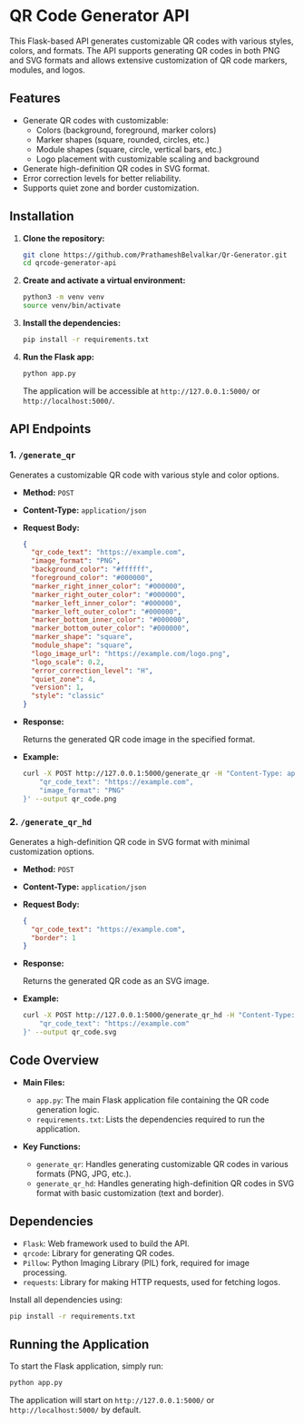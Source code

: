 # QR Code Generator API

This Flask-based API generates customizable QR codes with various styles, colors, and formats. The API supports generating QR codes in both PNG and SVG formats and allows extensive customization of QR code markers, modules, and logos.

## Features

- Generate QR codes with customizable:
  - Colors (background, foreground, marker colors)
  - Marker shapes (square, rounded, circles, etc.)
  - Module shapes (square, circle, vertical bars, etc.)
  - Logo placement with customizable scaling and background
- Generate high-definition QR codes in SVG format.
- Error correction levels for better reliability.
- Supports quiet zone and border customization.

## Installation

1. **Clone the repository:**

   ```bash
   git clone https://github.com/PrathameshBelvalkar/Qr-Generator.git
   cd qrcode-generator-api
   ```

2. **Create and activate a virtual environment:**

   ```bash
   python3 -m venv venv
   source venv/bin/activate
   ```

3. **Install the dependencies:**

   ```bash
   pip install -r requirements.txt
   ```

4. **Run the Flask app:**

   ```bash
   python app.py
   ```

   The application will be accessible at `http://127.0.0.1:5000/` or `http://localhost:5000/`.

## API Endpoints

### 1. `/generate_qr`

Generates a customizable QR code with various style and color options.

- **Method:** `POST`
- **Content-Type:** `application/json`
- **Request Body:**

  ```json
  {
    "qr_code_text": "https://example.com",
    "image_format": "PNG",
    "background_color": "#ffffff",
    "foreground_color": "#000000",
    "marker_right_inner_color": "#000000",
    "marker_right_outer_color": "#000000",
    "marker_left_inner_color": "#000000",
    "marker_left_outer_color": "#000000",
    "marker_bottom_inner_color": "#000000",
    "marker_bottom_outer_color": "#000000",
    "marker_shape": "square",
    "module_shape": "square",
    "logo_image_url": "https://example.com/logo.png",
    "logo_scale": 0.2,
    "error_correction_level": "H",
    "quiet_zone": 4,
    "version": 1,
    "style": "classic"
  }
  ```

- **Response:**

  Returns the generated QR code image in the specified format.

- **Example:**

  ```bash
  curl -X POST http://127.0.0.1:5000/generate_qr -H "Content-Type: application/json" -d '{
      "qr_code_text": "https://example.com",
      "image_format": "PNG"
  }' --output qr_code.png
  ```

### 2. `/generate_qr_hd`

Generates a high-definition QR code in SVG format with minimal customization options.

- **Method:** `POST`
- **Content-Type:** `application/json`
- **Request Body:**

  ```json
  {
    "qr_code_text": "https://example.com",
    "border": 1
  }
  ```

- **Response:**

  Returns the generated QR code as an SVG image.

- **Example:**

  ```bash
  curl -X POST http://127.0.0.1:5000/generate_qr_hd -H "Content-Type: application/json" -d '{
      "qr_code_text": "https://example.com"
  }' --output qr_code.svg
  ```

## Code Overview

- **Main Files:**

  - `app.py`: The main Flask application file containing the QR code generation logic.
  - `requirements.txt`: Lists the dependencies required to run the application.

- **Key Functions:**
  - `generate_qr`: Handles generating customizable QR codes in various formats (PNG, JPG, etc.).
  - `generate_qr_hd`: Handles generating high-definition QR codes in SVG format with basic customization (text and border).

## Dependencies

- `Flask`: Web framework used to build the API.
- `qrcode`: Library for generating QR codes.
- `Pillow`: Python Imaging Library (PIL) fork, required for image processing.
- `requests`: Library for making HTTP requests, used for fetching logos.

Install all dependencies using:

```bash
pip install -r requirements.txt
```

## Running the Application

To start the Flask application, simply run:

```bash
python app.py
```

The application will start on `http://127.0.0.1:5000/` or `http://localhost:5000/` by default.
